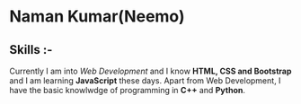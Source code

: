 # Naman Kumar(Neemo)

## Skills :- 
Currently I am into *Web Development* and I know **HTML, CSS and Bootstrap** and I am learning **JavaScript** these days. Apart from Web Development, I have the basic knowlwdge of programming in **C++** and **Python**.
